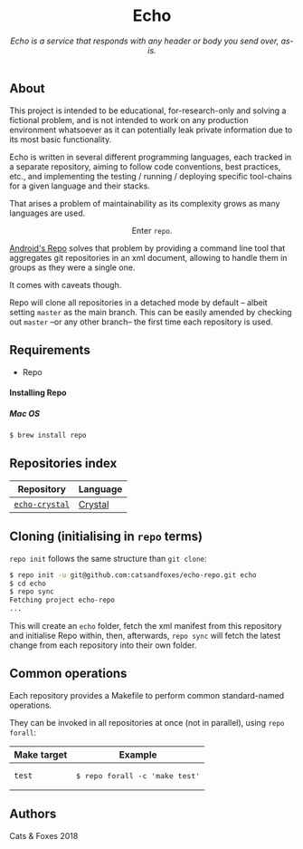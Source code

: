 <h1 align="center">Echo</h1>
<div align="center">
    <i>Echo is a service that responds with any header or body you send over, as-is.</i>
</div>
<br>

## About

This project is intended to be educational, for-research-only and solving a fictional problem, and is not intended to work on any production environment whatsoever as it can potentially leak private information due to its most basic functionality.

Echo is written in several different programming languages, each tracked in a separate repository, aiming to follow code conventions, best practices, etc., and implementing the testing / running / deploying specific tool-chains for a given language and their stacks.

That arises a problem of maintainability as its complexity grows as many languages are used.

<p align="center">Enter <code>repo</code>.</p>

[Android's Repo](https://source.android.com/setup/develop/#repo) solves that problem by providing a command line tool that aggregates git repositories in an xml document, allowing to handle them in groups as they were a single one.

It comes with caveats though.

Repo will clone all repositories in a detached mode by default – albeit setting `master` as the main branch. This can be easily amended by checking out `master` –or any other branch– the first time each repository is used.

## Requirements

* Repo

#### Installing Repo

##### Mac OS

```bash
$ brew install repo
```

## Repositories index

| Repository | Language |
|-|-|
| [`echo-crystal`](https://github.com/catsandfoxes/echo-crystal) | [Crystal](https://crystal-lang.org/) |

## Cloning (initialising in `repo` terms)

`repo init` follows the same structure than `git clone`:

```bash
$ repo init -u git@github.com:catsandfoxes/echo-repo.git echo
$ cd echo
$ repo sync
Fetching project echo-repo
...

```

This will create an `echo` folder, fetch the xml manifest from this repository and initialise Repo within, then, afterwards, `repo sync` will fetch the latest change from each repository into their own folder.


## Common operations

Each repository provides a Makefile to perform common standard-named operations.

They can be invoked in all repositories at once (not in parallel), using `repo forall`:

| Make target | Example |
|-|-|
| `test` | <pre>$ repo forall -c 'make test'<br></pre> |

## Authors

Cats & Foxes 2018

